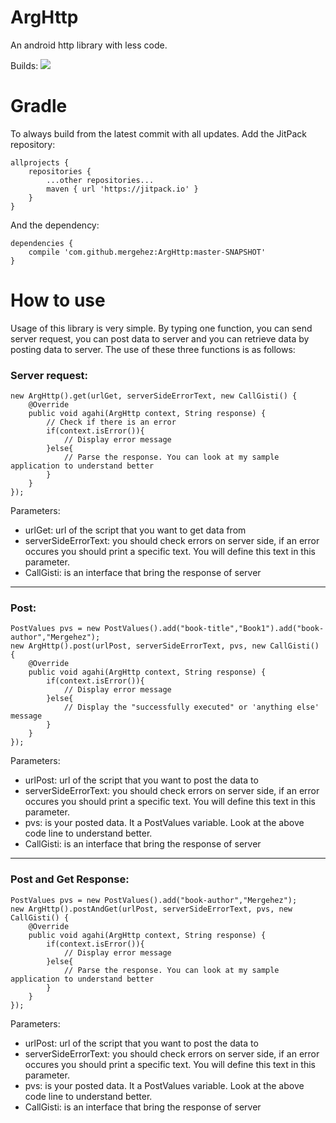 # ArgHttp

An android http library with less code.

Builds: [![](https://camo.githubusercontent.com/118d9756ddf9796f391d9aded450208550090913/68747470733a2f2f6a69747061636b2e696f2f762f4861617269676572486172616c642f616e64726f69642d796f7574756265457874726163746f722e737667)](https://jitpack.io/#mergehez/ArgHttp/master-SNAPSHOT&summary=true)

# Gradle

To always build from the latest commit with all updates. Add the JitPack repository:
```
allprojects {
    repositories {
        ...other repositories...
        maven { url 'https://jitpack.io' }
    }
}
```
And the dependency:

```
dependencies {
    compile 'com.github.mergehez:ArgHttp:master-SNAPSHOT'
}

```

# How to use

Usage of this library is very simple. By typing one function, you can send server request, you can post data to server and you can retrieve data by posting data to server. The use of these three functions is as follows:
    
### Server request:
    
```
new ArgHttp().get(urlGet, serverSideErrorText, new CallGisti() {
    @Override
    public void agahi(ArgHttp context, String response) {
        // Check if there is an error
        if(context.isError()){
            // Display error message
        }else{
            // Parse the response. You can look at my sample application to understand better
        }
    }
});
```

Parameters:
- urlGet: url of the script that you want to get data from
- serverSideErrorText: you should check errors on server side, if an error occures you should print a specific text. You will define this text in this parameter.
- CallGisti: is an interface that bring the response of server

----------

### Post:
    
```
PostValues pvs = new PostValues().add("book-title","Book1").add("book-author","Mergehez");
new ArgHttp().post(urlPost, serverSideErrorText, pvs, new CallGisti() {
    @Override
    public void agahi(ArgHttp context, String response) {
        if(context.isError()){
            // Display error message
        }else{
            // Display the "successfully executed" or 'anything else' message
        }
    }
});
```

Parameters:
- urlPost: url of the script that you want to post the data to
- serverSideErrorText: you should check errors on server side, if an error occures you should print a specific text. You will define this text in this parameter.
- pvs: is your posted data. It a PostValues variable. Look at the above code line to understand better.
- CallGisti: is an interface that bring the response of server

----------

### Post and Get Response:
    
```
PostValues pvs = new PostValues().add("book-author","Mergehez");
new ArgHttp().postAndGet(urlPost, serverSideErrorText, pvs, new CallGisti() {
    @Override
    public void agahi(ArgHttp context, String response) {
        if(context.isError()){
            // Display error message
        }else{
            // Parse the response. You can look at my sample application to understand better
        }
    }
});
```

Parameters:
- urlPost: url of the script that you want to post the data to
- serverSideErrorText: you should check errors on server side, if an error occures you should print a specific text. You will define this text in this parameter.
- pvs: is your posted data. It a PostValues variable. Look at the above code line to understand better.
- CallGisti: is an interface that bring the response of server
